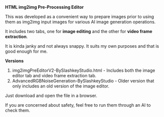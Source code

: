 **HTML img2img Pre-Processing Editor**

This was developed as a convenient way to prepare images prior to using them as img2img input images for various AI image generation operations.

It includes two tabs, one for **image editing** and the other for **video frame extraction**.

It is kinda janky and not always snappy. It suits my own purposes and that is good enough for me.

**Versions**

1. img2imgPreEditorV2-BySlashkeyStudio.html - Includes both the image editor tab and video frame extraction tab.
2. AdvancedRGBNoiseGeneration-BySlashkeyStudio - Older version that only includes an old version of the image editor.

Just download and open the file in a browser.

If you are concerned about safety, feel free to run them through an AI to check them.
